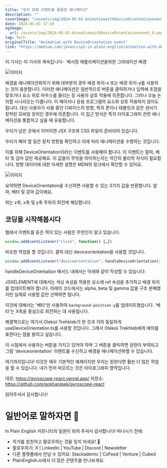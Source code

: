 ```yaml
---
title: "장치 방향 이벤트를 활용한 애니메이션"
description: ""
coverImage: "/assets/img/2024-05-01-AnimationwithDeviceOrientationevent_1.png"
date: 2024-05-01 17:10
ogImage:
  url: /assets/img/2024-05-01-AnimationwithDeviceOrientationevent_0.png
tag: Tech
originalTitle: "Animation with DeviceOrientation event"
link: "https://medium.com/javascript-in-plain-english/animation-with-deviceorientation-event-dc27209af0b7"
---
```


이 기사는 이 기사의 계속입니다- `메시징 애플리케이션을위한 그라데이션 배경

![이미지](https://miro.medium.com/v2/resize:fit:1200/0*1YpGoILEvnv-WInQ.gif)

배경을 애니메이션화하기 위해 대부분의 경우 배경 위치-x 또는 배경 위치-y를 사용하는 것이 충분합니다. 이러한 애니메이션은 일반적으로 버튼을 클릭하거나 입력에 초점을 맞추거나 요소 위로 마우스를 올리는 등 사용자 상호 작용에 의존합니다. 그러나 오늘 논의할 시나리오는 다릅니다. 이 페이지나 응용 프로그램의 요소와 상호 작용하지 않아도됩니다. 대신 사용자가 사용 중인 디바이스의 방향, 특히 폰이나 태블릿과 같은 센서가 장착된 모바일 장치인 경우에 의존합니다. 이 접근 방식은 특히 타이포그래피 관련 애니메이션을 통합하고 싶을 때 유용합니다.

우리가 남은 곳에서 이어지면 JSX 구조와 CSS 파일이 준비되어 있습니다.

<div class="content-ad"></div>

우리가 해야 할 일은 장치 방향을 확인하고 이에 따라 애니메이션을 수행하는 것입니다.

이를 위해 DeviceOrientation이라는 이벤트를 사용해야 합니다. 이 이벤트는 알파, 베타 및 감마 값만 제공해요. 이 값들이 무엇을 의미하는지는 약간의 물리학 지식이 필요합니다. 방향 데이터에 대한 자세한 설명은 MDN의 링크에서 확인할 수 있어요.

![이미지](/assets/img/2024-05-01-AnimationwithDeviceOrientationevent_1.png)

요약하면 DeviceOrientation을 수신하면 사용할 수 있는 3가지 값을 반환합니다. 알파, 베타 및 감마 값이에요.

<div class="content-ad"></div>

위는 z축, x축 및 y축 주위의 회전에 해당합니다.

## 코딩을 시작해봅시다

웹에서 이벤트를 듣은 적이 있는 사람은 무엇인지 알고 있습니다.

```js
window.addEventListener("click", function() {…})
```

<div class="content-ad"></div>

비슷한 작업을 할 것입니다. 클릭 대신 deviceorientation을 사용할 것입니다.

```js
window.addEventListener("deviceorientation", handleDeviceOrientation);
```

handleDeviceOrientation 메서드 내에서는 아래와 같이 작성할 수 있습니다:

JSXELEMENT에 대해서는 색상 속성을 적용한 요소에 ref 속성을 추가하고 배경 위치를 업데이트해야 합니다. 아래의 코드에서는 alpha, beta 및 gamma 값을 구조 분해했지만 실제로 사용할 값만 선택하면 됩니다.

<div class="content-ad"></div>

이것에 대해서는 '베타'만 사용하여 `background-position-y`를 업데이트했습니다. '베타'는 X축을 중심으로 회전하는 데 사용됩니다.

해결책으로는 여기서 Oleksii Trehkleb가 한 것과 거의 동일하게 useDeviceOrientation.ts를 사용할 것입니다. 그래서 Oleksii Trekhleb에게 예의를 표한다는 점을 밝히고 싶습니다.

이 시점에서 사용자는 버튼을 가지고 있어야 하며 그 버튼을 클릭하면 권한이 부여되고 그럼 'deviceorientation' 이벤트를 수신하고 배경을 애니메이션화할 수 있습니다.

여기까지입니다! 이것은 매우 기본적인 예제이지만 우리는 원한다면 훨씬 더 많은 작업을 할 수 있습니다. 내가 먼저 떠오르는 것은 타이포그래피 영역입니다.

<div class="content-ad"></div>

데모: https://gyroscope-react.vercel.app/
저장소: https://github.com/gokhanipek/gyroscope-react

읽어주셔서 감사합니다!

# 일반어로 말하자면 🚀

In Plain English 커뮤니티의 일원이 되어 주셔서 감사합니다! 떠나시기 전에:

<div class="content-ad"></div>

- 작가를 칭찬하고 팔로우하는 것을 잊지 마세요! 👏️️
- 팔로우하기: X | LinkedIn | YouTube | Discord | Newsletter
- 다른 플랫폼에서 만날 수 있어요: Stackademic | CoFeed | Venture | Cubed
- PlainEnglish.io에서 더 많은 콘텐츠를 만나보세요.
